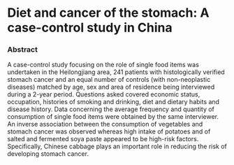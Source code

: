 # Diet and cancer of the stomach: A case-control study in China

### Abstract

A case-control study focusing on the role of single food items was undertaken in the Heilongjiang area, 241 patients with histologically verified stomach cancer and an equal number of controls (with non-neoplastic diseases) matched by age, sex and area of residence being interviewed during a 2-year period. Questions asked covered economic status, occupation, histories of smoking and drinking, diet and dietary habits and disease history. Data concerning the average frequency and quantity of consumption of single food items were obtained by the same interviewer. An inverse association between the consumption of vegetables and stomach cancer was observed whereas high intake of potatoes and of salted and fermented soya paste appeared to be high-risk factors. Specifically, Chinese cabbage plays an important role in reducing the risk of developing stomach cancer.